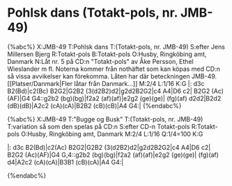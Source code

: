 # Pohlsk dans (Totakt-pols, nr. JMB-49)

{%abc%}
X:JMB-49
T:Pohlsk dans
T:(Totakt-pols, nr. JMB-49)
S:efter Jens Millersen Bjerg
R:Totakt-pols
B:Totakt-pols
O:Husby, Ringköbing amt, Danmark
N:Låt nr. 5 på CD:n "Totakt-pols" av Åke Persson, Ethel Wieslander m fl. Noterna kommer från nothäftet som kan köpas med CD:n så vissa avvikelser kan förekomma. Låten har där beteckningen JMB-49. [[Platser/Danmark|Fler låtar från Danmark...]]
M:2/4
L:1/16
K:G
|: d3c B2(Bd)|c2(Bc) B2G2|G2B2 (3(d2B2)d2|g2d2B2G2|c4 A4|D6 c2|
B2G2 (Ac)(AF)|G4 G4::g2b2 (bg)(bg)|f2a2 (af)(af)|e2g2 (ge)(ge)|
(fg)(af) d2d2|B2d2 (dB)(dB)|A2c2 (cA)(cA)|B2B2 (cB)(cB)|A4 G4:|
{%endabc%}

{%abc%}
X:JMB-49
T:"Bugge og Busk"
T:(Totakt-pols, nr. JMB-49) 
T:variation så som den spelas på CD:n
S:efter CD-n Totakt-pols
R:Totakt-pols
O:Husby, Ringköbing amt, Danmark
M:2/4
L:1/16
Q:1/4=100
K:G

|: d3c B2(Bd)|c2(Ac) B2G2|G2B2 (3(d2B2)d2|g2d2B2G2|c4 A4|D6 c2|
B2G2 (Ac)(AF)|G4 G,4::g2b2 (bg)(bg)|f2a2 (af)(af)|e2g2 (ge)(ge)|
(fg)(af) d4|A2c2 (cA)(cA)|B3B1 (cB)(cA)|A4 G4:|

{%endabc%}
